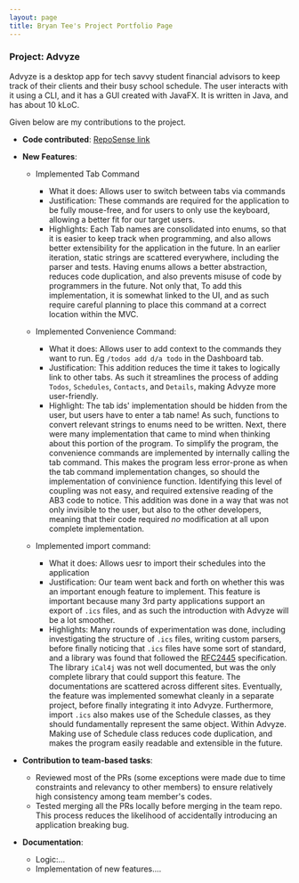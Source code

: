 ```yaml
---
layout: page
title: Bryan Tee's Project Portfolio Page
---
```


### Project: Advyze

Advyze is a desktop app for tech savvy student financial advisors to keep track of their clients and their busy school schedule. The user interacts with it using a CLI, and it has a GUI created with JavaFX. It is written in Java, and has about 10 kLoC.

Given below are my contributions to the project.

* **Code contributed**: [RepoSense link](https://nus-cs2103-ay2122s1.github.io/tp-dashboard/?search=spdpnd98&sort=groupTitle&sortWithin=title&timeframe=commit&mergegroup=&groupSelect=groupByRepos&breakdown=true&checkedFileTypes=docs~functional-code~test-code~other&since=2021-09-17)

* **New Features**: 
  * Implemented Tab Command
    * What it does: Allows user to switch between tabs via commands
    * Justification: These commands are required for the application to be fully mouse-free, and for users to only use the keyboard, allowing a better fit for our target users.
    * Highlights: Each Tab names are consolidated into enums, so that it is easier to keep track when programming, and also allows better extensibility for the application in the future. In an earlier iteration, static strings are scattered everywhere, including the parser and tests. Having enums allows a better abstraction, reduces code duplication, and also prevents misuse of code by programmers in the future. Not only that, To add this implementation, it is somewhat linked to the UI, and as such require careful planning to place this command at a correct location within the MVC.
  
  * Implemented Convenience Command:
    * What it does: Allows user to add context to the commands they want to run. Eg `/todos add d/a todo` in the Dashboard tab.
    * Justification: This addition reduces the time it takes to logically link to other tabs. As such it streamlines the process of adding `Todos`, `Schedules`, `Contacts`, and `Details`, making Advyze more user-friendly.
    * Highlight: The tab ids' implementation should be hidden from the user, but users have to enter a tab name! As such, functions to convert relevant strings to enums need to be written. Next, there were many implementation that came to mind when thinking about this portion of the program. To simplify the program, the convenience commands are implemented by internally calling the tab command. This makes the program less error-prone as when the tab command implementation changes, so should the implementation of convinience function. Identifying this level of coupling was not easy, and required extensive reading of the AB3 code to notice. This addition was done in a way that was not only invisible to the user, but also to the other developers, meaning that their code required _no_ modification at all upon complete implementation.

  * Implemented import command:
    * What it does: Allows uesr to import their schedules into the application
    * Justification: Our team went back and forth on whether this was an important enough feature to implement. This feature is important because many 3rd party applications support an export of `.ics` files, and as such the introduction with Advyze will be a lot smoother.
    * Highlights: Many rounds of experimentation was done, including investigating the structure of `.ics` files, writing custom parsers, before finally noticing that `.ics` files have some sort of standard, and a library was found that followed the [RFC2445](http://www.faqs.org/rfcs/rfc2445.html) specification. The library `iCal4j` was not well documented, but was the only complete library that could support this feature. The documentations are scattered across different sites. Eventually, the feature was implemented somewhat cleanly in a separate project, before finally integrating it into Advyze. Furthermore, import `.ics` also makes use of the Schedule classes, as they should fundamentally represent the same object. Within Advyze. Making use of Schedule class reduces code duplication, and makes the program easily readable and extensible in the future.

* **Contribution to team-based tasks**:
  * Reviewed most of the PRs (some exceptions were made due to time constraints and relevancy to other members) to ensure relatively high consistency among team member's codes.
  * Tested merging all the PRs locally before merging in the team repo. This process reduces the likelihood of accidentally introducing an application breaking bug.

* **Documentation**:
  * Logic:...
  * Implementation of new features....
